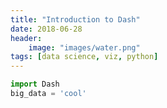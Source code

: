 ```yaml
---
title: "Introduction to Dash"
date: 2018-06-28
header:
    image: "images/water.png"
tags: [data science, viz, python]
---
```



```python
import Dash
big_data = 'cool'

```
